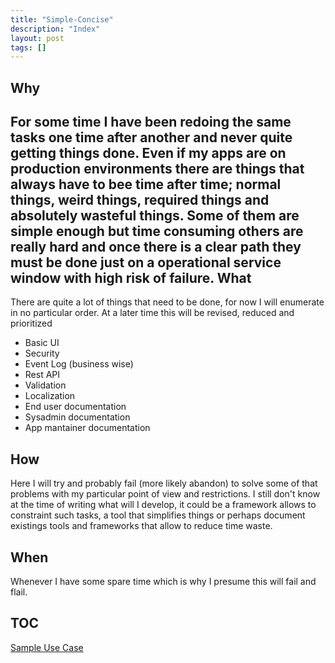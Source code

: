 ```yaml
---
title: "Simple-Concise"
description: "Index"
layout: post
tags: []
---
```


Why
-------------

For some time I have been redoing the same tasks one time after another and never quite getting things done. Even if my apps are on production environments there are things that always have to bee time after time; normal things, weird things, required things and absolutely wasteful things. Some of them are simple enough but time consuming others are really hard and once there is a clear path they must be done just on a operational service window with high risk of failure.
What
-------------

There are quite a lot of things that need to be done, for now I will enumerate in no particular order. At a later time this will be revised, reduced and prioritized

* Basic UI
* Security
* Event Log (business wise)
* Rest API
* Validation
* Localization
* End user documentation
* Sysadmin documentation
* App mantainer documentation

How
-------------

Here I will try and probably fail (more likely abandon) to solve some of that problems with my particular point of view and restrictions. I still don't know at the time of writing what will I develop, it could be a framework allows to constraint such tasks, a tool that simplifies things or perhaps document existings tools and frameworks that allow to reduce time waste.

When
-------------

Whenever I have some spare time which is why I presume this will fail and flail.


TOC
----

<a href="{{site.url}}/sampleUC.html">Sample Use Case</a>
